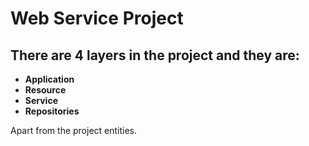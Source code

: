 <h1>Web Service Project</h1>


## There are 4 layers in the project and they are:

- **Application**
- **Resource**
- **Service**
- **Repositories**

Apart from the project entities.
